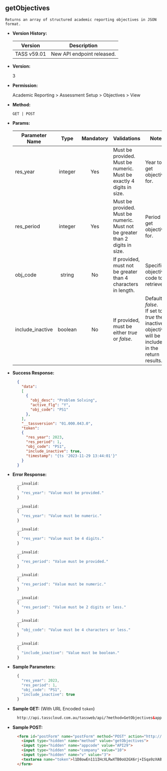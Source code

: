**getObjectives**
----
    Returns an array of structured academic reporting objectives in JSON format.

* **Version History:**

    Version | Description
    --- | --- |
    TASS v59.01 | New API endpoint released.

* **Version:**

    3

* **Permission:**

    Academic Reporting > Assessment Setup > Objectives > View

* **Method:**

    `GET | POST`

*  **Params:**

    Parameter Name | Type | Mandatory | Validations | Notes
    --- | :---: | :---: | --- | --- |
    res_year | integer | Yes | Must be provided.<br>Must be numeric.<br>Must be exactly 4 digits in size. | Year to get objectives for.
    res_period | integer | Yes | Must be provided.<br>Must be numeric.<br>Must not be greater than 2 digits in size. | Period to get objectives for.
    obj_code | string | No | If provided, must not be greater than 4 characters in length. | Specific objective code to retrieve.
    include_inactive | boolean | No | If provided, must be either <i>true</i> or <i>false</i>. | Default is <i>false</i>.<br>If set to <i>true</i> then inactive objectives will be included in the return results.

* **Success Response:**
    ```json
      {
        "data":
        [
          {
            "obj_desc": "Problem Solving",
            "active_flg": "Y",
            "obj_code": "PS1"
          },
        ],
        "__tassversion": "01.000.043.0",
        "token":
        {
          "res_year": 2023,
          "res_period": 1,
          "obj_code": "PS1",
          "include_inactive": true,
          "timestamp": "{ts '2023-11-29 13:44:01'}"
        }
      }
    ```
 
* **Error Response:**

    ```javascript
      __invalid:
      {
        "res_year": "Value must be provided."
      }
    ```

    ```javascript
      __invalid:
      {
        "res_year": "Value must be numeric."
      }
    ```

    ```javascript
      __invalid:
      {
        "res_year": "Value must be 4 digits."
      }
    ```

    ```javascript
      __invalid:
      {
        "res_period": "Value must be provided."
      }
    ```

    ```javascript
      __invalid:
      {
        "res_period": "Value must be numeric."
      }
    ```

    ```javascript
      __invalid:
      {
        "res_period": "Value must be 2 digits or less."
      }
    ```
	
    ```javascript
      __invalid:
      {
        "obj_code": "Value must be 4 characters or less."
      }
    ```
    
    ```javascript
      __invalid:
      {
        "include_inactive": "Value must be boolean."
      }
    ```
    
* **Sample Parameters:**

    ```javascript
      {
        "res_year": 2023, 
        "res_period": 1,
        "obj_code": "PS1",
        "include_inactive": true
      }
    ```

* **Sample GET:** (With URL Encoded `token`)

    ```HTML
      http://api.tasscloud.com.au/tassweb/api/?method=GetObjectives&appcode=API29&company=10&v=2&token=l1D8owEn111IHcXLRwXTB0oU2GX6rj%2BISqa9zXA8We1Gqx9%2Fzb%2BcbVFartivsDN%2FxGgAIIjtABAYfzYPqTCpLf3gb0nW3h%2FTrPFLMhAdNcVvHD0Gz4FkRj5jRAD1aAGQ
    ```
  
* **Sample POST:**

    ```HTML
      <form id="postForm" name="postForm" method="POST" action="http://api.tasscloud.com.au/tassweb/api/">
        <input type="hidden" name="method" value="getObjectives">
        <input type="hidden" name="appcode" value="API29">
        <input type="hidden" name="company" value="10">
        <input type="hidden" name="v" value="3">
        <textarea name="token">l1D8owEn111IHcXLRwXTB0oU2GX6rj+ISqa9zXA8We1Gqx9/zb+cbVFartivsDN/xGgAIIjtABAYfzYPqTCpLf3gb0nW3h/TrPFLMhAdNcVvHD0Gz4FkRj5jRAD1aAGQ</textarea>
      </form>
    ```
